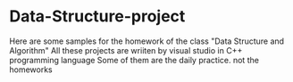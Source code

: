 # Data-Structure-project
Here are some samples for the homework of the class "Data Structure and Algorithm"
All these projects are wriiten by visual studio in C++ programming language
Some of them are the daily practice. not the homeworks
